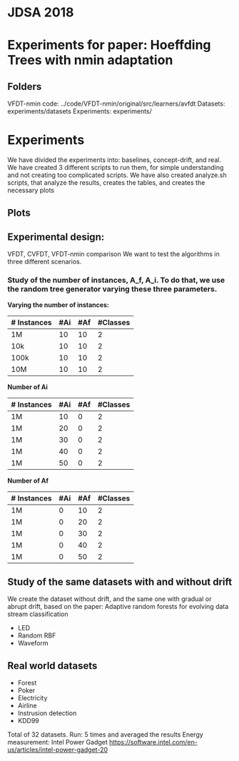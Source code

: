 # JDSA 2018
# Experiments for paper: Hoeffding Trees with nmin adaptation

## Folders

VFDT-nmin code: ../code/VFDT-nmin/original/src/learners/avfdt
Datasets: experiments/datasets
Experiments: experiments/

# Experiments 
We have divided the experiments into: baselines, concept-drift, and real. 
We have created 3 different scripts to run them, for simple understanding and not creating too complicated scripts.
We have also created analyze.sh scripts, that analyze the results, creates the tables, and creates the necessary plots

## Plots

## Experimental design:
VFDT, CVFDT, VFDT-nmin comparison
We want to test the algorithms in three different scenarios. 
### Study of the number of instances, A_f, A_i. To do that, we use the random tree generator varying these three parameters.

**Varying the number of instances:**

| # Instances | #Ai | #Af | #Classes |
|-------------|-----|-----|----------|
| 1M          | 10  | 10  | 2        |
| 10k         | 10  | 10  | 2        |
| 100k        | 10  | 10  | 2        |
| 10M         | 10  | 10  | 2        |

**Number of Ai**

| # Instances | #Ai | #Af | #Classes |
|-------------|-----|-----|----------|
| 1M          | 10  | 0   | 2        |
| 1M          | 20  | 0   | 2        |
| 1M          | 30  | 0   | 2        |
| 1M          | 40  | 0   | 2        |
| 1M          | 50  | 0   | 2        |

**Number of Af**

| # Instances | #Ai | #Af | #Classes |
|-------------|-----|-----|----------|
| 1M          | 0   | 10  | 2        |
| 1M          | 0   | 20  | 2        |
| 1M          | 0   | 30  | 2        |
| 1M          | 0   | 40  | 2        |
| 1M          | 0   | 50  | 2        |

## Study of the same datasets with and without drift
We create the dataset without drift, and the same one with gradual or abrupt drift, based on the paper: Adaptive random forests for evolving data stream classification

* LED
* Random RBF
* Waveform

## Real world datasets

* Forest
* Poker
* Electricity
* Airline
* Instrusion detection
* KDD99



Total of 32 datasets.
Run: 5 times and averaged the results
Energy measurement: Intel Power Gadget https://software.intel.com/en-us/articles/intel-power-gadget-20

